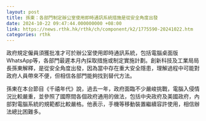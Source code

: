 ```yaml
---
layout: post
title: 孫東：各部門制定辦公室使用即時通訊系統措施是從安全角度出發
date: 2024-10-22 09:47:44.000000000 +08:00
link: https://news.rthk.hk/rthk/ch/component/k2/1775590-20241022.htm
categories: rthk
---
```


政府規定僱員須獲批准才可於辦公室使用即時通訊系統，包括電腦桌面版WhatsApp等，各部門最遲本月內採取措施或制定實施計劃。創新科技及工業局局長孫東解釋，是從安全角度出發，因為當中存在重大安全隱患，理解過程中可能對政府人員帶來不便，但相信各部門能夠找到替代方法。

孫東在本台節目《千禧年代》說，過去一年，政府面臨不少嚴峻挑戰，電腦入侵情況比較嚴重，並參照了國際間各個政府通用的做法，包括中央政府及美國政府，內部對電腦系統的規範都比較嚴格。他表示，手機等移動裝置繼續容許使用，相信辦法總比困難多。
